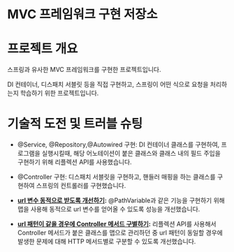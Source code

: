 # MVC 프레임워크 구현 저장소

# 프로젝트 개요
스프링과 유사한 MVC 프레임워크를 구현한 프로젝트입니다.

DI 컨테이너, 디스패치 서블릿 등을 직접 구현하고, 스프링이 어떤 식으로 요청을 처리하는지 학습하기 위한 프로젝트입니다.

# 기술적 도전 및 트러블 슈팅

- @Service, @Repository,@Autowired 구현: DI 컨테이너 클래스를 구현하여, 프로그램을 실행시킬때, 해당 어노테이션이 붙은 클래스와 클래스 내의 필드 주입을 구현하기 위해 리플렉션 API를 사용했습니다.

- @Controller 구현: 디스패치 서블릿을 구현하고, 핸들러 매핑을 하는 클래스를 구현하여 스프링의 컨트롤러를 구현했습니다.
 
- **[url 변수 동적으로 받도록 개선하기](https://waveofymymind.tistory.com/128):** @PathVariable과 같은 기능을 구현하기 위해 맵을 사용해 동적으로 url 변수를 얻어올 수 있도록 성능을 개선했습니다.
 
- **[url 패턴이 같을 경우에 Controller 메서드 구별하기](https://waveofymymind.tistory.com/127):** 리플렉션 API를 사용해서 Controller 메서드가 붙은 클래스를 맵으로 관리하던 중 url 패턴이 동일할 경우에 발생한 문제에 대해 HTTP 메서드별로 구분할 수 있도록 개선했습니다.
